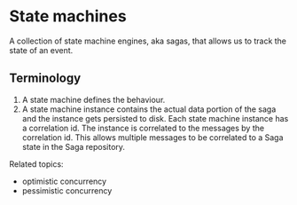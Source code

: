 ﻿# State machines
A collection of state machine engines, aka sagas, that allows us to track the state of an event.

## Terminology
1. A state machine defines the behaviour.
1. A state machine instance contains the actual data portion of the saga and the instance gets persisted to disk. Each state machine instance has a correlation id. The instance is correlated to the messages by the correlation id. This allows multiple messages to be correlated to a Saga state in the Saga repository. 

Related topics:
- optimistic concurrency
- pessimistic concurrency